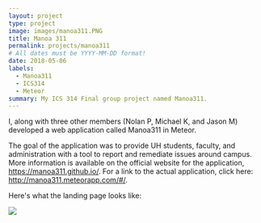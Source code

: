 ```yaml
---
layout: project
type: project
image: images/manoa311.PNG
title: Manoa 311
permalink: projects/manoa311
# All dates must be YYYY-MM-DD format!
date: 2018-05-06
labels:
  - Manoa311
  - ICS314
  - Meteor
summary: My ICS 314 Final group project named Manoa311.
---
```


I, along with three other members (Nolan P, Michael K, and Jason M) developed a web application called Manoa311 in Meteor. 

The goal of the application was to provide UH students, faculty, and administration with a tool to report and remediate issues around campus. More information is available on the official website for the application, https://manoa311.github.io/. For a link to the actual application, click here: http://manoa311.meteorapp.com/#/.

Here's what the landing page looks like:

<img class="ui image" src="https://git-jftorres.github.io/images/manoa311landing.PNG">
